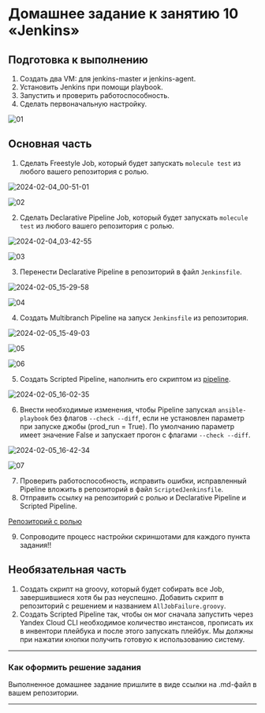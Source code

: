 # Домашнее задание к занятию 10 «Jenkins»

## Подготовка к выполнению

1. Создать два VM: для jenkins-master и jenkins-agent.
2. Установить Jenkins при помощи playbook.
3. Запустить и проверить работоспособность.
4. Сделать первоначальную настройку.

![01](https://github.com/perepelitsyn-alexei/devops-netology/assets/105611781/8af62966-3748-4d9f-a438-296138b9682a)

## Основная часть

1. Сделать Freestyle Job, который будет запускать `molecule test` из любого вашего репозитория с ролью.

![2024-02-04_00-51-01](https://github.com/perepelitsyn-alexei/devops-netology/assets/105611781/7eec993c-6a2b-4aa1-809c-583bd31ac0de)

![02](https://github.com/perepelitsyn-alexei/devops-netology/assets/105611781/3e7a41e8-16a1-4f67-8943-38005ca80521)


2. Сделать Declarative Pipeline Job, который будет запускать `molecule test` из любого вашего репозитория с ролью.

![2024-02-04_03-42-55](https://github.com/perepelitsyn-alexei/devops-netology/assets/105611781/52aa9432-87e5-4112-b38b-3d3c82405e10)

![03](https://github.com/perepelitsyn-alexei/devops-netology/assets/105611781/3335ed94-8a44-45ff-9428-fc369050deb6)

3. Перенести Declarative Pipeline в репозиторий в файл `Jenkinsfile`.

![2024-02-05_15-29-58](https://github.com/perepelitsyn-alexei/devops-netology/assets/105611781/c2560235-87ae-4afb-928e-d333f388638c)

![04](https://github.com/perepelitsyn-alexei/devops-netology/assets/105611781/b393353d-0c10-464e-b2f1-86ff9e92a312)

4. Создать Multibranch Pipeline на запуск `Jenkinsfile` из репозитория.

![2024-02-05_15-49-03](https://github.com/perepelitsyn-alexei/devops-netology/assets/105611781/47c53972-82c7-4390-b9af-500188dbda65)

![05](https://github.com/perepelitsyn-alexei/devops-netology/assets/105611781/98496c39-fcc7-47de-9f22-7476dd04f8d6)

![06](https://github.com/perepelitsyn-alexei/devops-netology/assets/105611781/ad2d2ee3-591d-406f-97ac-f3e0706a5061)

5. Создать Scripted Pipeline, наполнить его скриптом из [pipeline](./pipeline).

![2024-02-05_16-02-35](https://github.com/perepelitsyn-alexei/devops-netology/assets/105611781/c2a29020-ca94-4ef9-a68d-e55fbac152a7)

6. Внести необходимые изменения, чтобы Pipeline запускал `ansible-playbook` без флагов `--check --diff`, если не установлен параметр при запуске джобы (prod_run = True). По умолчанию параметр имеет значение False и запускает прогон с флагами `--check --diff`.

![2024-02-05_16-42-34](https://github.com/perepelitsyn-alexei/devops-netology/assets/105611781/b6472106-0e4e-4cdf-8652-be1853629f42)

![07](https://github.com/perepelitsyn-alexei/devops-netology/assets/105611781/68f91e62-0810-4552-84e6-0037dc92159c)

7. Проверить работоспособность, исправить ошибки, исправленный Pipeline вложить в репозиторий в файл `ScriptedJenkinsfile`.
8. Отправить ссылку на репозиторий с ролью и Declarative Pipeline и Scripted Pipeline.

[Репозиторий с ролью](https://github.com/perepelitsyn-alexei/clickhouse.git)


9. Сопроводите процесс настройки скриншотами для каждого пункта задания!!

## Необязательная часть

1. Создать скрипт на groovy, который будет собирать все Job, завершившиеся хотя бы раз неуспешно. Добавить скрипт в репозиторий с решением и названием `AllJobFailure.groovy`.
2. Создать Scripted Pipeline так, чтобы он мог сначала запустить через Yandex Cloud CLI необходимое количество инстансов, прописать их в инвентори плейбука и после этого запускать плейбук. Мы должны при нажатии кнопки получить готовую к использованию систему.

---

### Как оформить решение задания

Выполненное домашнее задание пришлите в виде ссылки на .md-файл в вашем репозитории.

---
